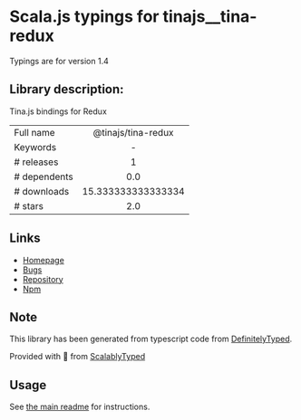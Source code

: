 
# Scala.js typings for tinajs__tina-redux

Typings are for version 1.4

## Library description:
Tina.js bindings for Redux

|                    |                 |
| ------------------ | :-------------: |
| Full name          | @tinajs/tina-redux |
| Keywords           | - |
| # releases         | 1 |
| # dependents       | 0.0 |
| # downloads        | 15.333333333333334 |
| # stars            | 2.0 |

## Links
- [Homepage](https://github.com/tinajs/tina-redux#readme)
- [Bugs](https://github.com/tinajs/tina-redux/issues)
- [Repository](https://github.com/tinajs/tina-redux)
- [Npm](https://www.npmjs.com/package/%40tinajs%2Ftina-redux)
    


## Note
This library has been generated from typescript code from [DefinitelyTyped](https://definitelytyped.org).

Provided with :purple_heart: from [ScalablyTyped](https://github.com/oyvindberg/ScalablyTyped)

## Usage
See [the main readme](../../readme.md) for instructions.


